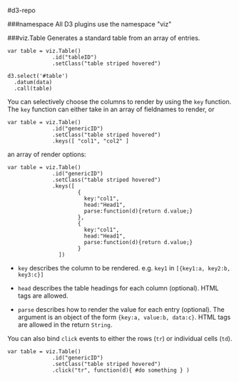 #d3-repo

###namespace
All D3 plugins use the namespace "viz"

###viz.Table
Generates a standard table from an array of entries.

   
    var table = viz.Table()
                  .id("tableID")
                  .setClass("table striped hovered")
                  	
    d3.select('#table')      
      .datum(data)
      .call(table)
      

You can selectively choose the columns to render by using the `key` function. The `key` function can either take in an array of fieldnames to render, or

    
    var table = viz.Table()
                  .id("genericID")
                  .setClass("table striped hovered")
                  .keys([ "col1", "col2" ]
                  
 

an array of render options: 

    var table = viz.Table()
                  .id("genericID")
                  .setClass("table striped hovered")
                  .keys([ 
                          {						          
                            key:"col1",          
                            head:"Head1",						          
                            parse:function(d){return d.value;}						        
                          },
                          {						          
                            key:"col1",          
                            head:"Head1",						          
                            parse:function(d){return d.value;}						        
                          }
                    ])
    
    
* `key` describes the column to be rendered. e.g. `key1` in `[{key1:a, key2:b, key3:c}]`

* `head` describes the table headings for each column (optional). HTML tags are allowed.

* `parse` describes how to render the value for each entry (optional). The argument is an object of the form `{key:a, value:b, data:c}`. HTML tags are allowed in the return `String`.


You can also bind `click` events to either the rows (`tr`) or individual cells (`td`).

    var table = viz.Table()
                  .id("genericID")
                  .setClass("table striped hovered")
                  .click("tr", function(d){ #do something } ) 

